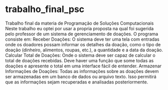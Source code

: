 # trabalho_final_psc
Trabalho final da materia de Programação de Soluções Computacionais
Neste trabalho eu optei por usar a propria proposta na qual foi sugerida pelo professor de um sistema de gerenciamento de doações.
O programa consiste em:
Receber Doações: O sistema deve ter uma tela com entradas onde os doadores possam informar os detalhes da doação, como o tipo de doação (dinheiro, alimentos, roupas, etc.), a quantidade e a data da doação.
Calcular Total de Doações: Onde o sistema deve ser capaz de calcular o total de doações recebidas. Deve haver uma função que some todas as doações e apresente o total em uma interface fácil de entender.
Armazenar Informações de Doações: Todas as informações sobre as doações devem ser armazenadas em um banco de dados ou arquivo texto. Isso permitirá que as informações sejam recuperadas e analisadas posteriormente.
